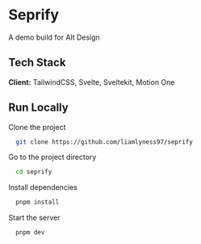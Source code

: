 # Seprify

A demo build for Alt Design

## Tech Stack

**Client:** TailwindCSS, Svelte, Sveltekit, Motion One

## Run Locally

Clone the project

```bash
  git clone https://github.com/liamlyness97/seprify
```

Go to the project directory

```bash
  cd seprify
```

Install dependencies

```bash
  pnpm install
```

Start the server

```bash
  pnpm dev
```
